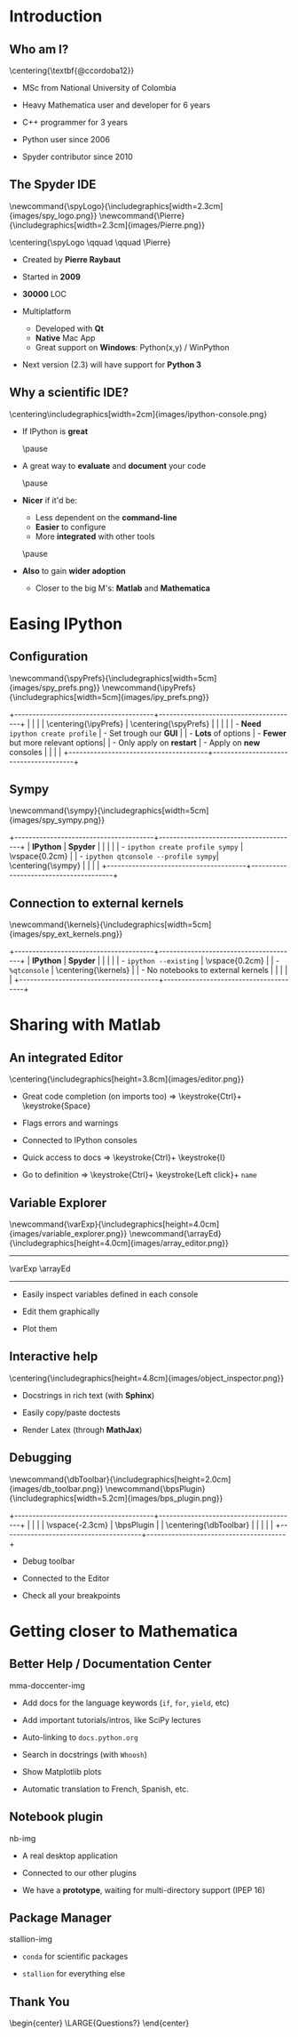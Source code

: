 <!-- -*- mode: markdown; mode: flyspell; mode: auto-fill -*- -->

# Introduction

## Who am I?

\centering{\textbf{@ccordoba12}}

* MSc from National University of Colombia

* Heavy Mathematica user and developer for 6 years

* C++ programmer for 3 years

* Python user since 2006

* Spyder contributor since 2010


## The Spyder IDE

\newcommand{\spyLogo}{\includegraphics[width=2.3cm]{images/spy_logo.png}}
\newcommand{\Pierre}{\includegraphics[width=2.3cm]{images/Pierre.png}}

\centering{\spyLogo \qquad \qquad \Pierre}

* Created by **Pierre Raybaut**

* Started in **2009**

* **30000** LOC

* Multiplatform
    
    - Developed with **Qt**
    - **Native** Mac App
    - Great support on **Windows**: Python(x,y) / WinPython

* Next version (2.3) will have support for **Python 3**


## Why a scientific IDE?

\centering\includegraphics[width=2cm]{images/ipython-console.png}

<!-- IPython has been the **traditional** entry point to the Python Scientific
    Stack -->

* If IPython is **great**

    \pause

* A great way to **evaluate** and **document** your code

    \pause

* **Nicer** if it'd be:
    
    - Less dependent on the **command-line**
    - **Easier** to configure
    - More **integrated** with other tools
      
    \pause
     
* **Also** to gain **wider adoption**

    - Closer to the big M's: **Matlab** and **Mathematica**

<!-- ----------------------------------------------- -->

# Easing IPython

## Configuration

\newcommand{\spyPrefs}{\includegraphics[width=5cm]{images/spy_prefs.png}}
\newcommand{\ipyPrefs}{\includegraphics[width=5cm]{images/ipy_prefs.png}}

+---------------------------------------+---------------------------------------+
|                                       |                                       |
|  \centering{\ipyPrefs}                |  \centering{\spyPrefs}                |
|                                       |                                       |
|  - **Need** `ipython create profile`  |  - Set trough our **GUI**             |
|  - **Lots** of options                |  - **Fewer** but more relevant options|
|  - Only apply on **restart**          |  - Apply on **new** consoles          |
|                                       |                                       |
+---------------------------------------+---------------------------------------+


## Sympy

\newcommand{\sympy}{\includegraphics[width=5cm]{images/spy_sympy.png}}

+---------------------------------------+---------------------------------------+
|  **IPython**                          |  **Spyder**                           |
|                                       |                                       |
|  - `ipython create profile sympy`     |  \vspace{0.2cm}                       |
|  - `ipython qtconsole --profile sympy`|  \centering{\sympy}                   |
|                                       |                                       |
+---------------------------------------+---------------------------------------+


## Connection to external kernels

\newcommand{\kernels}{\includegraphics[width=5cm]{images/spy_ext_kernels.png}}

+---------------------------------------+---------------------------------------+
|  **IPython**                          |  **Spyder**                           |
|                                       |                                       |
|  - `ipython --existing`               |  \vspace{0.2cm}                       |
|  - `%qtconsole`                       |  \centering{\kernels}                 |
|  - No notebooks to external kernels   |                                       |
|                                       |                                       |
+---------------------------------------+---------------------------------------+


<!-- ----------------------------------------------- -->

# Sharing with Matlab

## An integrated Editor

\centering{\includegraphics[height=3.8cm]{images/editor.png}}

* Great code completion (on imports too) $\Longrightarrow$ \keystroke{Ctrl}+ \keystroke{Space}

* Flags errors and warnings

* Connected to IPython consoles

* Quick access to docs  $\Longrightarrow$ \keystroke{Ctrl}+ \keystroke{I}

* Go to definition $\Longrightarrow$ \keystroke{Ctrl}+ \keystroke{Left click}+ `name`


## Variable Explorer

\newcommand{\varExp}{\includegraphics[height=4.0cm]{images/variable_explorer.png}}
\newcommand{\arrayEd}{\includegraphics[height=4.0cm]{images/array_editor.png}}

------- --------
\varExp \arrayEd
------- --------

* Easily inspect variables defined in each console

* Edit them graphically

* Plot them


## Interactive help

\centering{\includegraphics[height=4.8cm]{images/object_inspector.png}}

* Docstrings in rich text (with **Sphinx**)

* Easily copy/paste doctests

* Render Latex (through **MathJax**)


## Debugging

\newcommand{\dbToolbar}{\includegraphics[height=2.0cm]{images/db_toolbar.png}}
\newcommand{\bpsPlugin}{\includegraphics[width=5.2cm]{images/bps_plugin.png}}

+---------------------------------------+---------------------------------------+
|                                       |                                       |
|  \vspace{-2.3cm}                      |  \bpsPlugin                           |
|  \centering{\dbToolbar}               |                                       |
|                                       |                                       |
+---------------------------------------+---------------------------------------+

* Debug toolbar

* Connected to the Editor

* Check all your breakpoints


<!-- ----------------------------------------------- -->

# Getting closer to Mathematica

## Better Help / Documentation Center

mma-doccenter-img

* Add docs for the language keywords (`if`, `for`, `yield`, etc)

* Add important tutorials/intros, like SciPy lectures

* Auto-linking to `docs.python.org`

* Search in docstrings (with `Whoosh`)

* Show Matplotlib plots

* Automatic translation to French, Spanish, etc.


## Notebook plugin

nb-img

* A real desktop application

* Connected to our other plugins

* We have a **prototype**, waiting for multi-directory support (IPEP 16)


## Package Manager

stallion-img

* `conda` for scientific packages

* `stallion` for everything else


## Thank You

\begin{center}
\LARGE{Questions?}
\end{center}


<!-- Local IspellDict: english -->


<!--  LocalWords:  Raybaut LocalWords Spyder IPython Multiplatform IDE LOC png
-->
<!--  LocalWords:  Mathematica WinPython Matlab ipython includegraphics Sympy
 -->
<!--  LocalWords:  newcommand spyLogo qquad spyPrefs ipyPrefs ipy prefs sympy
 -->
<!--  LocalWords:  varExp arrayEd qtconsole vspace Longrightarrow Ctrl MathJax
 -->
<!--  LocalWords:  Docstrings doctests dbToolbar bpsPlugin SciPy docstrings
 -->
<!--  LocalWords:  Matplotlib conda textbf ccordoba
 -->

